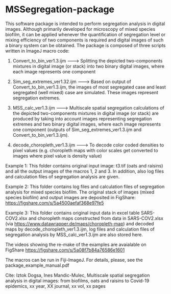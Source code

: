 # MSSegregation-package
This software package is intended to perform segregation analysis in digital images. Although primarily developed for microscopy of mixed species biofilm, it can be applied whenever the quantification of segregation level or mixing efficiency of two components is required and digital images of such a binary system can be obtained. The package is composed of three scripts written in ImageJ macro code:

1. Convert_to_bin_ver1.3.ijm  ---> Splitting the depicted two-components mixtures in digital image (or stack) into two binary digital images, where each image represents one component 

2. Sim_seg_extremes_ver1.32.ijm ---> Based on output of Convert_to_bin_ver1.3.ijm, the images of most segregated case and least segregated (well mixed) case are simulated. These images represent segregation extremes.

3. MSS_calc_ver1.3.ijm ---> Multiscale spatial segregation calculations of the depicted two-components mixtures in digital image (or stack) are produced by taking into account images representing segregation extremes and two binary digital images, where each image represents one component (outputs of Sim_seg_extremes_ver1.3.ijm and Convert_to_bin_ver1.3.ijm).

4. decode_choropleth_ver1.3.ijm ---> To decode color coded densities to pixel values (e.g. choropleth maps with color scales get converted to images where pixel value is density value)


Example 1: This folder contains original input image: t3.tif (oats and raisins) and all the output images of the macros 1, 2 and 3. In addition, also log files and calculation files of segregation analysis are given.

Example 2: This folder contains log files and calculation files of segregation analysis for mixed species biofilm. The original stack of images (mixed species biofilm) and output images are deposited in FigShare:
https://figshare.com/s/5a4500aefaf368e97fe5

Example 3: This folder contains original input data in excel table SARS-COV2.xlsx and choropleth maps constructed from data in SARS-COV2.xlsx (via https://www.datawrapper.de/maps/choropleth-map)
and decoded maps by decode_choropleth_ver1.3.ijm, log files and calculation files of segregation analysis by  MSS_calc_ver1.3.ijm are also stored here.


The videos showing the re-make of the examples are avaialable on FigShare https://figshare.com/s/5a08f7b84a76586e1601

The macros can be run in Fiji-ImageJ. For details, please, see the package_example_manual.pdf

Cite: Iztok Dogsa, Ines Mandic-Mulec, Multiscale spatial segregation analysis in digital images: from biofilms, oats and raisins to Covid-19 epidemics, xx year, XX journal, xx vol, xx pages




